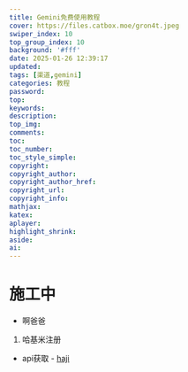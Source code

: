 ```yaml
---
title: Gemini免费使用教程
cover: https://files.catbox.moe/gron4t.jpeg
swiper_index: 10
top_group_index: 10
background: '#fff'
date: 2025-01-26 12:39:17
updated:
tags: [渠道,gemini]
categories: 教程
password:
top:
keywords:
description:
top_img:
comments:
toc:
toc_number:
toc_style_simple:
copyright:
copyright_author:
copyright_author_href:
copyright_url:
copyright_info:
mathjax:
katex:
aplayer:
highlight_shrink:
aside:
ai:
---
```

# 施工中
- 啊爸爸
 1. 哈基米注册
   - api获取
    - [haji](https://aistudio.google.com/)
